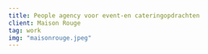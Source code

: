 ```yaml
---
title: People agency voor event-en cateringopdrachten
client: Maison Rouge
tag: work
img: "maisonrouge.jpeg"
---
```


